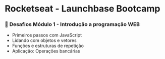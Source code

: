 # **Rocketseat - Launchbase Bootcamp**

### :rocket: **Desafios Módulo 1 - Introdução a programação WEB**

* Primeiros passos com JavaScript
* Lidando com objetos e vetores
* Funções e estruturas de repetição
* Aplicação: Operações bancárias
